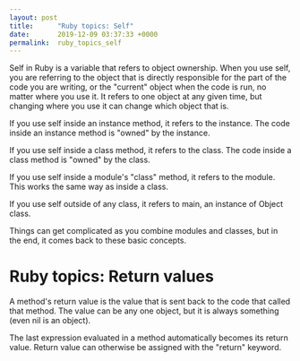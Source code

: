 ```yaml
---
layout: post
title:      "Ruby topics: Self"
date:       2019-12-09 03:37:33 +0000
permalink:  ruby_topics_self
---
```



Self in Ruby is a variable that refers to object ownership. When you use self, you are referring to the object that is directly responsible for the part of the code you are writing, or the "current" object when the code is run, no matter where you use it. It refers to one object at any given time, but changing where you use it can change which object that is.

If you use self inside an instance method, it refers to the instance. The code inside an instance method is "owned" by the instance.

If you use self inside a class method, it refers to the class. The code inside a class method is "owned" by the class.

If you use self inside a module's "class" method, it refers to the module. This works the same way as inside a class.

If you use self outside of any class, it refers to main, an instance of Object class.

Things can get complicated as you combine modules and classes, but in the end, it comes back to these basic concepts.


# Ruby topics: Return values
A method's return value is the value that is sent back to the code that called that method. The value can be any one object, but it is always something (even nil is an object). 

The last expression evaluated in a method automatically becomes its return value. Return value can otherwise be assigned with the "return" keyword.
